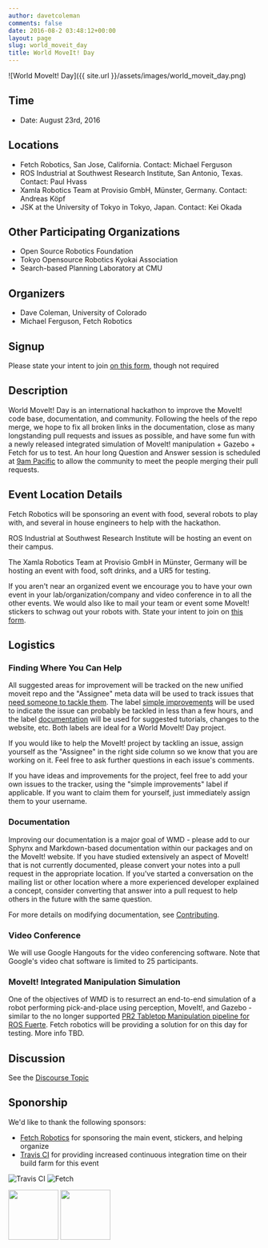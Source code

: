 ```yaml
---
author: davetcoleman
comments: false
date: 2016-08-2 03:48:12+00:00
layout: page
slug: world_moveit_day
title: World MoveIt! Day
---
```


![World MoveIt! Day]({{ site.url }}/assets/images/world_moveit_day.png)

## Time

  * Date: August 23rd, 2016

## Locations

  - Fetch Robotics, San Jose, California. Contact: Michael Ferguson
  - ROS Industrial at Southwest Research Institute, San Antonio, Texas. Contact: Paul Hvass
  - Xamla Robotics Team at Provisio GmbH, Münster, Germany. Contact: Andreas Köpf
  - JSK at the University of Tokyo in Tokyo, Japan. Contact: Kei Okada

## Other Participating Organizations

  * Open Source Robotics Foundation
  * Tokyo Opensource Robotics Kyokai Association
  * Search-based Planning Laboratory at CMU

## Organizers

  * Dave Coleman, University of Colorado
  * Michael Ferguson, Fetch Robotics

## Signup

Please state your intent to join [on this form](https://goo.gl/forms/vCIKiWcAgaB4mASk2), though not required

## Description

World MoveIt! Day is an international hackathon to improve the MoveIt! code base, documentation, and community. Following the heels of the repo merge, we hope to fix all broken links in the documentation, close as many longstanding pull requests and issues as possible, and have some fun with a newly released integrated simulation of MoveIt! manipulation + Gazebo + Fetch for us to test. An hour long Question and Answer session is scheduled at [9am Pacific](https://www.timeanddate.com/worldclock/meetingtime.html?iso=20160823&p1=37&p2=224) to allow the community to meet the people merging their pull requests.

## Event Location Details

Fetch Robotics will be sponsoring an event with food, several robots to play with, and several in house engineers to help with the hackathon.

ROS Industrial at Southwest Research Institute will be hosting an event on their campus.

The Xamla Robotics Team at Provisio GmbH in Münster, Germany will be hosting an event with food, soft drinks, and a UR5 for testing.

If you aren't near an organized event we encourage you to have your own event in your lab/organization/company and video conference in to all the other events. We would also like to mail your team or event some MoveIt! stickers to schwag out your robots with. State your intent to join on [this form](https://goo.gl/forms/vCIKiWcAgaB4mASk2).

## Logistics

### Finding Where You Can Help

All suggested areas for improvement will be tracked on the new unified moveit repo and the "Assignee" meta data will be used to track issues that [need someone to tackle them](https://github.com/ros-planning/moveit/issues?q=is%3Aopen+is%3Aissue+no%3Aassignee). The label [simple improvements](https://github.com/ros-planning/moveit/issues?q=is%3Aopen+is%3Aissue+no%3Aassignee+label%3A%22simple+improvements%22) will be used to indicate the issue can probably be tackled in less than a few hours, and the label [documentation](https://github.com/ros-planning/moveit/issues?q=is%3Aopen+label%3Adocumentation+no%3Aassignee) will be used for suggested tutorials, changes to the website, etc. Both labels are ideal for a World MoveIt! Day project.

If you would like to help the MoveIt! project by tackling an issue, assign yourself as the "Assignee" in the right side column so we know that you are working on it. Feel free to ask further questions in each issue's comments.

If you have ideas and improvements for the project, feel free to add your own issues to the tracker, using the "simple improvements" label if applicable. If you want to claim them for yourself, just immediately assign them to your username.


### Documentation

Improving our documentation is a major goal of WMD - please add to our Sphynx and Markdown-based documentation within our packages and on the MoveIt! website. If you have studied extensively an aspect of MoveIt! that is not currently documented, please convert your notes into a pull request in the appropriate location. If you've started a conversation on the mailing list or other location where a more experienced developer explained a concept, consider converting that answer into a pull request to help others in the future with the same question.

For more details on modifying documentation, see [Contributing](http://moveit.ros.org/documentation/contributing/).

### Video Conference

We will use Google Hangouts for the video conferencing software. Note that Google's video chat software is limited to 25 participants.

### MoveIt! Integrated Manipulation Simulation

One of the objectives of WMD is to resurrect an end-to-end simulation of a robot performing pick-and-place using perception, MoveIt!, and Gazebo - similar to the no longer supported [PR2 Tabletop Manipulation pipeline for ROS Fuerte](http://wiki.ros.org/pr2_tabletop_manipulation_apps). Fetch robotics will be providing a solution for on this day for testing. More info TBD.

## Discussion

See the [Discourse Topic](http://discourse.ros.org/t/world-moveit-day-planning/365)

## Sponorship

We'd like to thank the following sponsors:

- [Fetch Robotics](http://fetchrobotics.com/) for sponsoring the main event, stickers, and helping organize
- [Travis CI](http://travis-ci.com) for providing increased continuous integration time on their build farm for this event

![Travis CI](http://moveit.picknik.io/assets/images/travis-ci.png)
![Fetch](http://fetchrobotics.com/wp-content/uploads/2015/01/Fetch_Horizontal.png)

<img src="http://moveit.picknik.io/assets/images/travis-ci.png" width="100">
<img src="http://fetchrobotics.com/wp-content/uploads/2015/01/Fetch_Horizontal.png" width="100">
